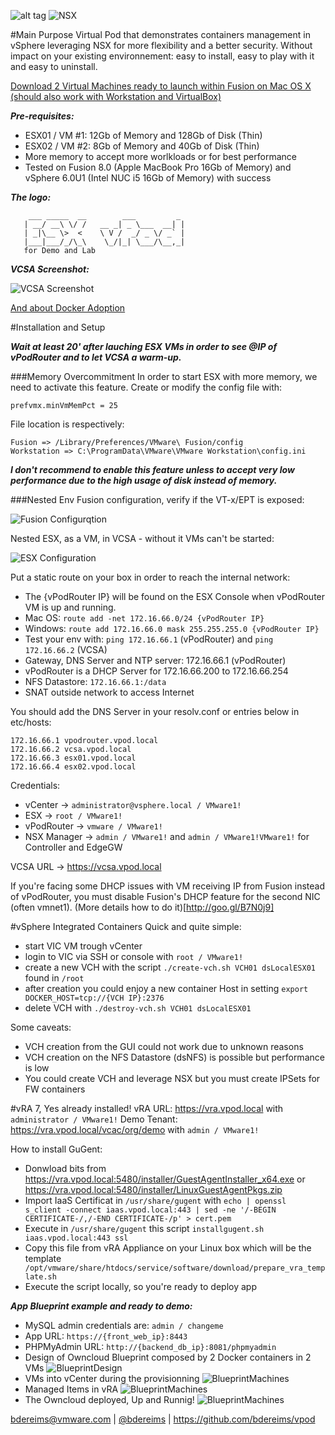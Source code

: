 ![alt tag](http://blogs.vmware.com/vmworld/files/2015/08/CNA_logo-300x203.png) ![NSX](http://vlenzker.net/wp-content/uploads/2015/10/NSX.png)

#Main Purpose
Virtual Pod that demonstrates containers management in vSphere leveraging NSX for more flexibility and a better security.
Without impact on your existing environnement: easy to install, easy to play with it and easy to uninstall.

[Download 2 Virtual Machines ready to launch within Fusion on Mac OS X (should also work with Workstation and VirtualBox)](https://blue-tale.mooo.com/owncloud/index.php/s/B6xnqb2lDqVoc5p)

***Pre-requisites:***
- ESX01 / VM #1: 12Gb of Memory and 128Gb of Disk (Thin)
- ESX02 / VM #2: 8Gb of Memory and 40Gb of Disk (Thin)
- More memory to accept more worlkloads or for best performance
- Tested on Fusion 8.0 (Apple MacBook Pro 16Gb of Memory) and vSphere 6.0U1 (Intel NUC i5 16Gb of Memory) with success


***The logo:***
```
    ___ _____  __        ___         _    
   | __/ __\ \/ /   __ _| _ \___  __| |   
   | _|\__ \>  <    \ V /  _/ _ \/ _` |   
   |___|___/_/\_\    \_/|_| \___/\__,_|   
   for Demo and Lab         
```                                         


***VCSA Screenshot:***

![VCSA Screenshot](https://github.com/bdereims/vpod/blob/master/docs/VCSA%20vPod.png)

[And about Docker Adoption](https://www.datadoghq.com/docker-adoption/?utm_medium=social&utm_source=googleplus&utm_campaign=docker-2681022)

#Installation and Setup

***Wait at least 20' after lauching ESX VMs in order to see @IP of vPodRouter and to let VCSA a warm-up.***

###Memory Overcommitment
In order to start ESX with more memory, we need to activate this feature.
Create or modify the config file with:
```
prefvmx.minVmMemPct = 25
```

File location is respectively:
```
Fusion => /Library/Preferences/VMware\ Fusion/config
Workstation => C:\ProgramData\VMware\VMware Workstation\config.ini
```

***I don't recommend to enable this feature unless to accept very low performance due to the high usage of disk instead of memory.***
 
###Nested Env
Fusion configuration, verify if the VT-x/EPT is exposed:

![Fusion Configurqtion](https://github.com/bdereims/vpod/blob/master/docs/VT-x%20EPT%20Fusion.png)

Nested ESX, as a VM, in VCSA - without it VMs can't be started:

![ESX Configuration](https://github.com/bdereims/vpod/blob/master/docs/Expose%20Hardware%20Nested%20ESX.png)

Put a static route on your box in order to reach the internal network:
- The {vPodRouter IP} will be found on the ESX Console when vPodRouter VM is up and running.
- Mac OS: ```route add -net 172.16.66.0/24 {vPodRouter IP}```
- Windows: ```route add 172.16.66.0 mask 255.255.255.0 {vPodRouter IP}```
- Test your env with: ```ping 172.16.66.1``` (vPodRouter) and ```ping 172.16.66.2``` (VCSA)
- Gateway, DNS Server and NTP server: 172.16.66.1 (vPodRouter)
- vPodRouter is a DHCP Server for 172.16.66.200 to 172.16.66.254
- NFS Datastore: ```172.16.66.1:/data```
- SNAT outside network to access Internet
                
You should add the DNS Server in your resolv.conf or entries below in etc/hosts:
```
172.16.66.1 vpodrouter.vpod.local
172.16.66.2 vcsa.vpod.local
172.16.66.3 esx01.vpod.local
172.16.66.4 esx02.vpod.local
```

Credentials:
- vCenter -> ```administrator@vsphere.local / VMware1!```
- ESX -> ```root / VMware1!```
- vPodRouter -> ```vmware / VMware1!```
- NSX Manager -> ```admin / VMware1!``` and ```admin / VMware1!VMware1!``` for Controller and EdgeGW

VCSA URL -> https://vcsa.vpod.local

If you're facing some DHCP issues with VM receiving IP from Fusion instead
of vPodRouter, you must disable Fusion's DHCP feature for the second NIC (often vmnet1).
(More details how to do it)[http://goo.gl/B7N0j9]

#vSphere Integrated Containers
Quick and quite simple:
- start VIC VM trough vCenter
- login to VIC via SSH or console with ```root / VMware1!```
- create a new VCH with the script ```./create-vch.sh VCH01 dsLocalESX01``` found in ```/root```
- after creation you could enjoy a new container Host in setting ```export DOCKER_HOST=tcp://{VCH IP}:2376```
- delete VCH with ```./destroy-vch.sh VCH01 dsLocalESX01```

Some caveats:
- VCH creation from the GUI could not work due to unknown reasons
- VCH creation on the NFS Datastore (dsNFS) is possible but performance is low
- You could create VCH and leverage NSX but you must create IPSets for FW containers

#vRA 7, Yes already installed!
vRA URL: https://vra.vpod.local with ```administrator / VMware1!```
Demo Tenant: https://vra.vpod.local/vcac/org/demo with ```admin / VMware1!```

How to install GuGent:
- Donwload bits from https://vra.vpod.local:5480/installer/GuestAgentInstaller_x64.exe or https://vra.vpod.local:5480/installer/LinuxGuestAgentPkgs.zip
- Import IaaS Certificat in ```/usr/share/gugent``` with ```echo | openssl s_client -connect iaas.vpod.local:443 | sed -ne '/-BEGIN CERTIFICATE-/,/-END CERTIFICATE-/p' > cert.pem```
- Execute in ```/usr/share/gugent``` this script ```installgugent.sh iaas.vpod.local:443 ssl```
- Copy this file from vRA Appliance on your Linux box which will be the template ``` /opt/vmware/share/htdocs/service/software/download/prepare_vra_template.sh``` 
- Execute the script locally, so you're ready to deploy app

***App Blueprint example and ready to demo:***
- MySQL admin credentials are: ```admin / changeme```
- App URL: ```https://{front_web_ip}:8443```
- PHPMyAdmin URL: ```http://{backend_db_ip}:8081/phpmyadmin```
- Design of Owncloud Blueprint composed by 2 Docker containers in 2 VMs
![BlueprintDesign](https://github.com/bdereims/vpod/blob/master/docs/blueprint-design.png)
- VMs into vCenter during the provisionning
![BlueprintMachines](https://github.com/bdereims/vpod/blob/master/docs/blueprint-machines.png)
- Managed Items in vRA
![BlueprintMachines](https://github.com/bdereims/vpod/blob/master/docs/blueprint-items.png)
- The Owncloud deployed, Up and Runnig!
![BlueprintMachines](https://github.com/bdereims/vpod/blob/master/docs/blueprint-owncloud.png)

bdereims@vmware.com | [@bdereims](https://twitter.com/bdereims) | https://github.com/bdereims/vpod

